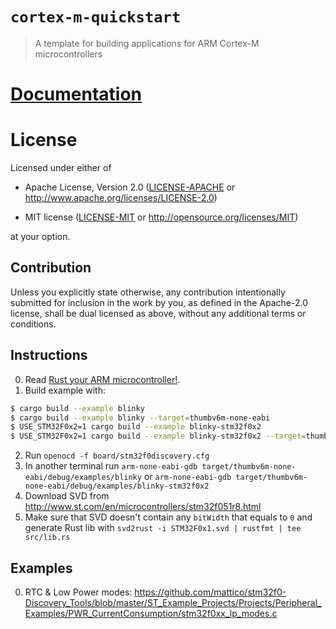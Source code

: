 # `cortex-m-quickstart`

> A template for building applications for ARM Cortex-M microcontrollers

# [Documentation](https://docs.rs/cortex-m-quickstart)

# License

Licensed under either of

- Apache License, Version 2.0 ([LICENSE-APACHE](LICENSE-APACHE) or
  http://www.apache.org/licenses/LICENSE-2.0)

- MIT license ([LICENSE-MIT](LICENSE-MIT) or http://opensource.org/licenses/MIT)

at your option.

## Contribution

Unless you explicitly state otherwise, any contribution intentionally submitted
for inclusion in the work by you, as defined in the Apache-2.0 license, shall be
dual licensed as above, without any additional terms or conditions.


## Instructions

0. Read [Rust your ARM microcontroller!](http://blog.japaric.io/quickstart/).
1. Build example with:
```bash
$ cargo build --example blinky
$ cargo build --example blinky --target=thumbv6m-none-eabi
$ USE_STM32F0x2=1 cargo build --example blinky-stm32f0x2
$ USE_STM32F0x2=1 cargo build --example blinky-stm32f0x2 --target=thumbv6m-none-eabi
```
2. Run `openocd -f board/stm32f0discovery.cfg`
3. In another terminal run `arm-none-eabi-gdb target/thumbv6m-none-eabi/debug/examples/blinky` or `arm-none-eabi-gdb target/thumbv6m-none-eabi/debug/examples/blinky-stm32f0x2`
4. Download SVD from http://www.st.com/en/microcontrollers/stm32f051r8.html
5. Make sure that SVD doesn't contain any `bitWidth` that equals to `0` and generate
Rust lib with `svd2rust -i STM32F0x1.svd | rustfmt | tee src/lib.rs`


## Examples

0. RTC & Low Power modes: https://github.com/mattico/stm32f0-Discovery_Tools/blob/master/ST_Example_Projects/Projects/Peripheral_Examples/PWR_CurrentConsumption/stm32f0xx_lp_modes.c
